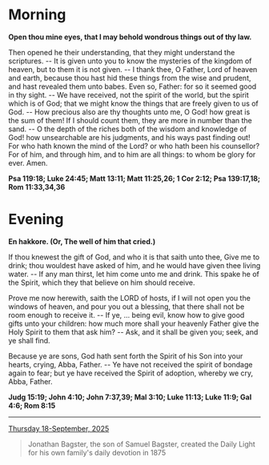 # Morning

**Open thou mine eyes, that I may behold wondrous things out of thy law.**
 
Then opened he their understanding, that they might understand the scriptures. -- It is given unto you to know the mysteries of the kingdom of heaven, but to them it is not given. -- I thank thee, O Father, Lord of heaven and earth, because thou hast hid these things from the wise and prudent, and hast revealed them unto babes. Even so, Father: for so it seemed good in thy sight. -- We have received, not the spirit of the world, but the spirit which is of God; that we might know the things that are freely given to us of God. -- How precious also are thy thoughts unto me, O God! how great is the sum of them! If I should count them, they are more in number than the sand. -- O the depth of the riches both of the wisdom and knowledge of God! how unsearchable are his judgments, and his ways past finding out! For who hath known the mind of the Lord? or who hath been his counsellor? For of him, and through him, and to him are all things: to whom be glory for ever. Amen.  

**Psa 119:18; Luke 24:45; Matt 13:11; Matt 11:25,26; 1 Cor 2:12; Psa 139:17,18; Rom 11:33,34,36**

# Evening

**En hakkore. (Or, The well of him that cried.)**
 
If thou knewest the gift of God, and who it is that saith unto thee, Give me to drink; thou wouldest have asked of him, and he would have given thee living water. -- If any man thirst, let him come unto me and drink. This spake he of the Spirit, which they that believe on him should receive.
 
Prove me now herewith, saith the LORD of hosts, if I will not open you the windows of heaven, and pour you out a blessing, that there shall not be room enough to receive it. -- If ye, ... being evil, know how to give good gifts unto your children: how much more shall your heavenly Father give the Holy Spirit to them that ask him? -- Ask, and it shall be given you; seek, and ye shall find.
 
Because ye are sons, God hath sent forth the Spirit of his Son into your hearts, crying, Abba, Father. -- Ye have not received the spirit of bondage again to fear; but ye have received the Spirit of adoption, whereby we cry, Abba, Father.  

**Judg 15:19; John 4:10; John 7:37,39; Mal 3:10; Luke 11:13; Luke 11:9; Gal 4:6; Rom 8:15**

---

[Thursday 18-September, 2025](https://t.me/s/daily_light)

> Jonathan Bagster, the son of Samuel Bagster, created the Daily Light for his own family's daily devotion in 1875

